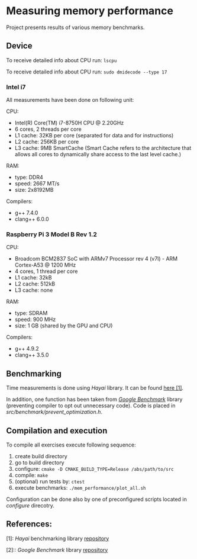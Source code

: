 # Measuring memory performance

Project presents results of various memory benchmarks.


## Device

To receive detailed info about CPU run: ```lscpu```

To receive detailed info about CPU run: ```sudo dmidecode --type 17```

### Intel i7
All measurements have been done on following unit: 

CPU:
- Intel(R) Core(TM) i7-8750H CPU @ 2.20GHz
- 6 cores, 2 threads per core
- L1 cache: 32KB per core (separated for data and for instructions)
- L2 cache: 256KB per core
- L3 cache: 9MB SmartCache (Smart Cache refers to the architecture that allows all cores to dynamically share access to the last level cache.)

RAM:
- type: DDR4
- speed: 2667 MT/s
- size: 2x8192MB

Compilers:
- g++ 7.4.0
- clang++ 6.0.0


### Raspberry Pi 3 Model B Rev 1.2

CPU:
- Broadcom BCM2837 SoC with ARMv7 Processor rev 4 (v7l) - ARM Cortex-A53 @ 1200 MHz
- 4 cores, 1 thread per core
- L1 cache: 32kB
- L2 cache: 512kB
- L3 cache: none

RAM:
- type: SDRAM
- speed: 900 MHz
- size: 1 GB (shared by the GPU and CPU)

Compilers:
- g++ 4.9.2
- clang++ 3.5.0


## Benchmarking

Time measurements is done using *Hayai* library. It can be found [here [1]](#ref01).

In addition, one function has been taken from [*Google Benchmark*](#ref02) library (preventing compiler to opt out unnecessary code). Code is placed in *src/benchmark/prevent_optimization.h*.


## Compilation and execution

To compile all exercises execute following sequence:
1. create build directory
2. go to build directory
3. configure: ```cmake -D CMAKE_BUILD_TYPE=Release /abs/path/to/src```
4. compile: ```make```
5. (optional) run tests by: ```ctest```
6. execute benchmarks: ```./mem_performance/plot_all.sh```

Configuration can be done also by one of preconfigured scripts located in *configure* direcotry.


## References:

<a name="ref01">[1]</a>: *Hayai* benchmarking library [repository](https://github.com/nickbruun/hayai)

<a name="ref01">[2]</a>:: *Google Benchmark* library [repository](https://github.com/google/benchmark)


